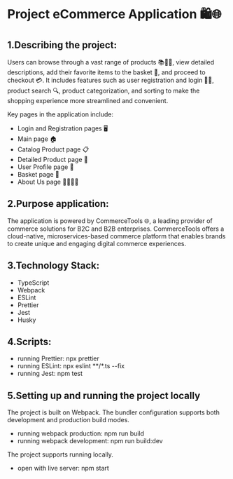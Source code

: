 # Project eCommerce Application 🛍️🌐

## 1.Describing the project:

Users can browse through a vast range of products 📚👗👟, view detailed descriptions, add their favorite items to the basket 🛒, and proceed to checkout 💳. It includes features such as user registration and login 📝🔐, product search 🔍, product categorization, and sorting to make the shopping experience more streamlined and convenient.

Key pages in the application include:

- Login and Registration pages 🖥️
- Main page 🏠
- Catalog Product page 📋
- Detailed Product page 🔎
- User Profile page 👤
- Basket page 🛒
- About Us page 🙋‍♂️🙋‍♀️

## 2.Purpose application:

The application is powered by CommerceTools 🌐, a leading provider of commerce solutions for B2C and B2B enterprises. CommerceTools offers a cloud-native, microservices-based commerce platform that enables brands to create unique and engaging digital commerce experiences.

## 3.Technology Stack:

- TypeScript
- Webpack
- ESLint
- Prettier
- Jest
- Husky

## 4.Scripts:

- running Prettier: npx prettier
- running ESLint: npx eslint **/*.ts --fix
- running Jest: npm test

## 5.Setting up and running the project locally

The project is built on Webpack.
The bundler configuration supports both development and production build modes.
- running webpack production: npm run build
- running webpack development: npm run build:dev

The project supports running locally.
- open with live server: npm start


